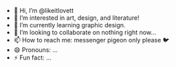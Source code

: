 - 👋 Hi, I’m @likeitlovett
- 👀 I’m interested in art, design, and literature!
- 🌱 I’m currently learning graphic design.
- 💞️ I’m looking to collaborate on nothing right now...
- 📫 How to reach me: messenger pigeon only please 🐦
- 😄 Pronouns: ...
- ⚡ Fun fact: ...

<!---
likeitlovett/likeitlovett is a ✨ special ✨ repository because its `README.md` (this file) appears on your GitHub profile.
You can click the Preview link to take a look at your changes.
--->
